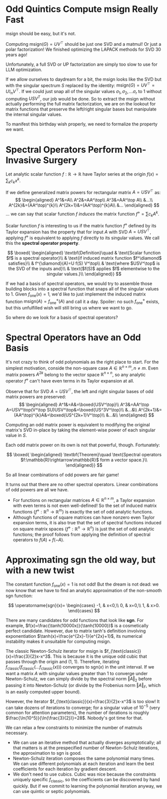 # Odd Quintics Compute msign Really Fast

msign should be easy, but it's not.

Computing $\text{msign}(G)=UV^\top$ should be just one SVD and a matmul!  Or just a polar factorization!  We finished optimizing the LAPACK methods for SVD 30 years ago!

Unfortunately, a full SVD or UP factorization are simply too slow to use for LLM optimization.

If we allow ourselves to daydream for a bit, the msign looks like the SVD but with the singular spectrum $S$ replaced by the identity: $\text{msign}(G)=UV^\top=U\mathbb{I}_nV^\top$.  If we could just snap all of the singular values $\sigma_1, \sigma_2, ...\sigma_r$ to 1 without computing $USV^T$, our job would be done.  So to extract the msign without actually performing the full matrix factorization, we are on the lookout for matrix functions that preserve the left/right singular bases but manipulate the internal singular values.

To manifest this birthday wish properly, we need to formalize the property we want.

# Spectral Operators Perform Non-Invasive Surgery

Let analytic scalar function $f:\mathbb{R}\rightarrow\mathbb{R}$ have Taylor series at the origin $f(x)=\sum_k c_k x^k$.

If we define generalized matrix powers for rectangular matrix $A=USV^\top$ as:
$$
\begin{aligned}
A^1&=A\\
A^2&=AA^\top\\
A^3&=AA^\top A\\
&...\\
A^{2k}&=(AA^\top)^{k}\\
A^{2k+1}&=(AA^\top)^{k}A\\
&...
\end{aligned}
$$
... we can say that scalar function $f$ *induces* the matrix function $f^\diamond=\sum c_k A^k$.

Scalar function $f$ is interesting to us if the matrix function $f^\diamond$ defined by its Taylor expansion has the property that for input $A$ with SVD $A=USV^\top$, applying $f^\diamond$ is equivalent to applying $f$ directly to its singular values.  We call this the **spectral operator property**.

$$
\boxed{
\begin{aligned}
\textbf{Definition}\quad
& \text{Scalar function $f$ is a spectral operator}\\
& \text{if induced matrix function $f^\diamond$ satisfies}\\
& f^{\diamond}(A)=U f(S) V^\top\\
& \text{where $USV^\top$ is the SVD of the inputs and}\\
& \text{$f(S)$ applies $f$ elementwise to the singular values.}\\
\end{aligned}}
$$

If we had a basis of spectral operators, we would try to assemble those building blocks into a spectral function that snaps all of the singular values to 1.  Given $f_{\text{one}}(x)=1$, we'd like to just implement the induced matrix function $\text{msign}(A)=f_{\text{one}}^\diamond(A)$ and call it a day.  Spoiler: no such $f_{\text{one}}^\diamond$ exists, but this unfulfilled wish will still bring us where we want to go.

So where do we look for a basis of spectral operators?

# Spectral Operators have an Odd Basis

It's not crazy to think of odd polynomials as the right place to start.  For the simplest motivation, conside the non-square case $A\in\mathbb{R}^{n\times m}, n\neq m$.  Even matrix powers $A^{2k}$ belong to the vector space $\mathbb{R}^{n\times n}$, so any analytic operator $f^\diamond$ can't have even terms in its Taylor expansion at all.

Observe that for SVD $A=USV^\top$, the left and right singular bases of odd matrix powers are preserved:
$$
\begin{aligned}
A^1&=A&=\boxed{USV^\top}\\
A^3&=AA^\top A=USV^\top(V^\top SU)USV^\top&=\boxed{US^3V^\top}\\
&...&\\
A^{2k+1}&=(AA^\top)^{k}A&=\boxed{US^{2k+1}V^\top}\\
&...&\\
\end{aligned}
$$

Computing an odd matrix power is equivalent to modifying the original matrix's SVD in-place by taking the element-wise power of each singular value in $S$.

Each odd matrix power on its own is not that powerful, though. Fortunately:

$$
\boxed{
\begin{aligned}
\textbf{Theorem}\quad \text{Spectral operators $f:\mathbb{R}\rightarrow\mathbb{R}$ form a vector space.}\\
\end{aligned}}
$$

So all linear combinations of odd powers are fair game!

It turns out that there are no other spectral operators.  Linear combinations of odd powers are all we have.

- For functions on rectangular matrices $A\in\mathbb{R}^{n\times m}$, a Taylor expansion with even terms is not even well-defined!  So the set of induced matrix functions $\{f^\diamond:\mathbb{R}^n\rightarrow\mathbb{R}^m\}$ is exactly the set of odd analytic functions.
- Although functions of square matrices can have nonzero even Taylor expansion terms, it is also true that the set of spectral functions induced on square matrix spaces $\{f^\diamond:\mathbb{R}^n\rightarrow\mathbb{R}^n\}$ is just the set of odd analytic functions; the proof follows from applying the definition of spectral operators to $f(A)+f(-A)$.

# Approximating **sgn** the old way, but with a new twist

The constant function $f_{\text{one}}(x)=1$ is not odd!  But the dream is not dead: we now know that we have to find an analytic approximation of the non-smooth sgn function:

$$
\operatorname{sgn}(x)=
\begin{cases}
-1, & x<0,\\
0,  & x=0,\\
1,  & x>0.
\end{cases}
$$

There are many candidates for odd functions that look like **sgn**.  For example, $f(x)=\frac{\tanh(10000x)}{\tanh(10000)}$ is a cosmetically perfect candidate.  However, due to matrix tanh's definition involving exponentiation $\tanh(x)=\frac{e^{2x}-1}{e^{2x}+1}$, its numerical instability makes it unsuitable for computing msign.

The classic Newton-Schulz iterator for msign is $f_{\text{classic}}(x)=\frac{3}{2}x-x^3$.  This is because it is the unique odd cubic that passes through the origin and (1, 1).  Therefore, iterating $f_{\text{classic}}(f_{\text{classic}}(...f_{\text{classic}}(x)))$ converges to $\text{sgn}(x)$ in the unit interval.  If we want a matrix $A$ with singular values greater than 1 to converge under Newton-Schulz, we can simply divide by the spectral norm $\Vert A\Vert_2$ before passing it into Newton-Schulz (or divide by the Frobenius norm $\Vert A\Vert_F$, which is an easily computed upper bound).

However, the iterator $f_{\text{classic}}(x)=\frac{3}{2}x-x^3$ is too slow! It can take dozens of iterations to converge; for a singular value of $10^{-5}$ (very common for attention parameters), the number of iterations is roughly $\frac{\ln(10^5)}{\ln(\frac{3}{2})}=28$.  Nobody's got time for that.

We can relax a few constraints to minimize the number of matmuls necessary.
- We can use an iterative method that actually diverges asymptotically; all that matters is at the prespecified number of Newton-Schulz iterations, the approximation to sgn is good.
- Newton-Schulz iteration composes the same polynomial many times.  We can use different polynomials at each iteration and learn the best coefficients for each iteration by gradient descent.
- We don't need to use cubics.  Cubic was nice because the constraints uniquely specific $f_{\text{classic}}$, so the coefficients can be discovered by hand quickly.  But if we commit to learning the polynomial iteration anyway, we can use quintic or septic polynomials.

